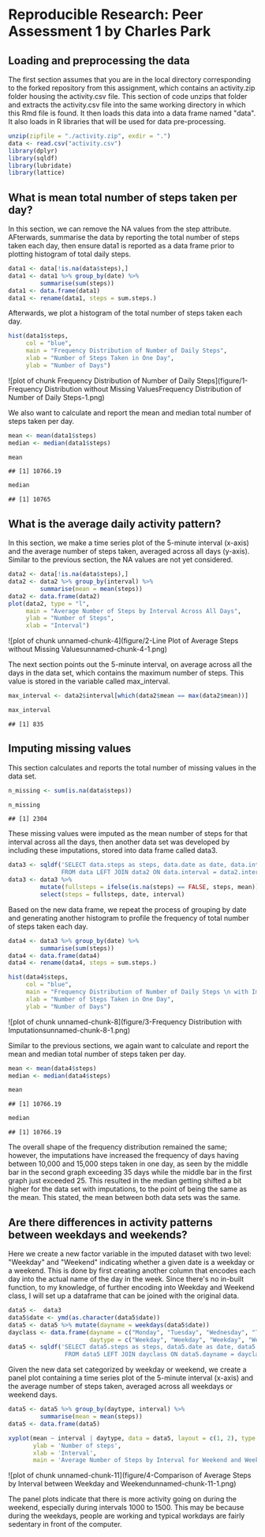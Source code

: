 Reproducible Research: Peer Assessment 1 by Charles Park 
========================================================

## Loading and preprocessing the data
The first section assumes that you are in the local directory corresponding to the forked repository from this assignment, which 
contains an activity.zip folder housing the activity.csv file. This section of code unzips that folder and extracts the activity.csv
file into the same working directory in which this Rmd file is found. It then loads this data into a data frame named "data". 
It also loads in R libraries that will be used for data pre-processing. 

```r
unzip(zipfile = "./activity.zip", exdir = ".")
data <- read.csv("activity.csv")
library(dplyr)
library(sqldf)
library(lubridate)
library(lattice)
```

## What is mean total number of steps taken per day?
In this section, we can remove the NA values from the step attribute. AFterwards, summarise the data by reporting the total 
number of steps taken each day, then ensure data1 is reported as a data frame prior to plotting histogram of total daily steps. 

```r
data1 <- data[!is.na(data$steps),]
data1 <- data1 %>% group_by(date) %>%
         summarise(sum(steps)) 
data1 <- data.frame(data1)
data1 <- rename(data1, steps = sum.steps.)
```

Afterwards, we plot a histogram of the total number of steps taken each day. 

```r
hist(data1$steps,
     col = "blue",
     main = "Frequency Distribution of Number of Daily Steps",
     xlab = "Number of Steps Taken in One Day",
     ylab = "Number of Days")
```

![plot of chunk Frequency Distribution of Number of Daily Steps](figure/1-Frequency Distribution without Missing ValuesFrequency Distribution of Number of Daily Steps-1.png)

We also want to calculate and report the mean and median total number of steps taken per day. 

```r
mean <- mean(data1$steps)
median <- median(data1$steps) 

mean
```

```
## [1] 10766.19
```

```r
median
```

```
## [1] 10765
```

## What is the average daily activity pattern?

In this section, we make a time series plot of the 5-minute interval (x-axis) and the average number
of steps taken, averaged across all days (y-axis). Similar to the previous section, the NA values are not yet considered. 


```r
data2 <- data[!is.na(data$steps),]
data2 <- data2 %>% group_by(interval) %>%
         summarise(mean = mean(steps))
data2 <- data.frame(data2)
plot(data2, type = "l", 
     main = "Average Number of Steps by Interval Across All Days", 
     ylab = "Number of Steps",
     xlab = "Interval")
```

![plot of chunk unnamed-chunk-4](figure/2-Line Plot of Average Steps without Missing Valuesunnamed-chunk-4-1.png)

The next section points out the 5-minute interval, on average across all the days in the data set, which 
contains the maximum number of steps. This value is stored in the variable called max_interval. 


```r
max_interval <- data2$interval[which(data2$mean == max(data2$mean))]

max_interval
```

```
## [1] 835
```

## Imputing missing values

This section calculates and reports the total number of missing values in the data set. 

```r
n_missing <- sum(is.na(data$steps))

n_missing 
```

```
## [1] 2304
```

These missing values were imputed as the mean number of steps for that interval across all the days, then
another data set was developed by including these imputations, stored into data frame called data3. 

```r
data3 <- sqldf('SELECT data.steps as steps, data.date as date, data.interval as interval, data2.mean as mean
               FROM data LEFT JOIN data2 ON data.interval = data2.interval')
data3 <- data3 %>% 
         mutate(fullsteps = ifelse(is.na(steps) == FALSE, steps, mean)) %>%
         select(steps = fullsteps, date, interval)
```

Based on the new data frame, we repeat the process of grouping by date and generating another histogram to profile the 
frequency of total number of steps taken each day.  

```r
data4 <- data3 %>% group_by(date) %>%
         summarise(sum(steps))
data4 <- data.frame(data4)
data4 <- rename(data4, steps = sum.steps.)

hist(data4$steps,
     col = "blue",
     main = "Frequency Distribution of Number of Daily Steps \n with Imputations",
     xlab = "Number of Steps Taken in One Day",
     ylab = "Number of Days")
```

![plot of chunk unnamed-chunk-8](figure/3-Frequency Distribution with Imputationsunnamed-chunk-8-1.png)

Similar to the previous sections, we again want to calculate and report the mean and median total number of steps taken per day. 

```r
mean <- mean(data4$steps)
median <- median(data4$steps) 

mean
```

```
## [1] 10766.19
```

```r
median
```

```
## [1] 10766.19
```

The overall shape of the frequency distribution remained the same; however, the imputations have increased the frequency of days having between 10,000 and 15,000 steps taken in one day, as seen by the middle bar in the second graph exceeding 35 days while the middle bar in the first graph just exceeded 25. This resulted in the median getting shifted a bit higher for the data set with imputations, to the point of being the same as 
the mean. This stated, the mean between both data sets was the same. 

## Are there differences in activity patterns between weekdays and weekends?

Here we create a new factor variable in the imputed dataset with two level: "Weekday" and "Weekend" indicating whether a given date
is a weekday or a weekend. This is done by first creating another column that encodes each day into the actual name of the day in 
the week. Since there's no in-built function, to my knowledge, of further encoding into Weekday and Weekend class, I will set up a 
dataframe that can be joined with the original data. 


```r
data5 <-  data3
data5$date <- ymd(as.character(data5$date))
data5 <- data5 %>% mutate(dayname = weekdays(data5$date)) 
dayclass <- data.frame(dayname = c("Monday", "Tuesday", "Wednesday", "Thursday", "Friday", "Saturday", "Sunday"), 
                       daytype = c("Weekday", "Weekday", "Weekday", "Weekday", "Weekday", "Weekend", "Weekend"))
data5 <- sqldf('SELECT data5.steps as steps, data5.date as date, data5.interval as interval, dayclass.daytype as daytype
                FROM data5 LEFT JOIN dayclass ON data5.dayname = dayclass.dayname')
```

Given the new data set categorized by weekday or weekend, we create a panel plot containing a time series plot of the 
5-minute interval (x-axis) and the average number of steps taken, averaged across all weekdays or weekend days. 


```r
data5 <- data5 %>% group_by(daytype, interval) %>%
         summarise(mean = mean(steps))
data5 <- data.frame(data5)

xyplot(mean ~ interval | daytype, data = data5, layout = c(1, 2), type = "l", 
       ylab = 'Number of steps',
       xlab = 'Interval',
       main = 'Average Number of Steps by Interval for Weekend and Weekday')
```

![plot of chunk unnamed-chunk-11](figure/4-Comparison of Average Steps by Interval between Weekday and Weekendunnamed-chunk-11-1.png)

The panel plots indicate that there is more activity going on during the weekend, especially during intervals 1000 to 1500. 
This may be because during the weekdays, people are working and typical workdays are fairly sedentary in front of the computer. 

